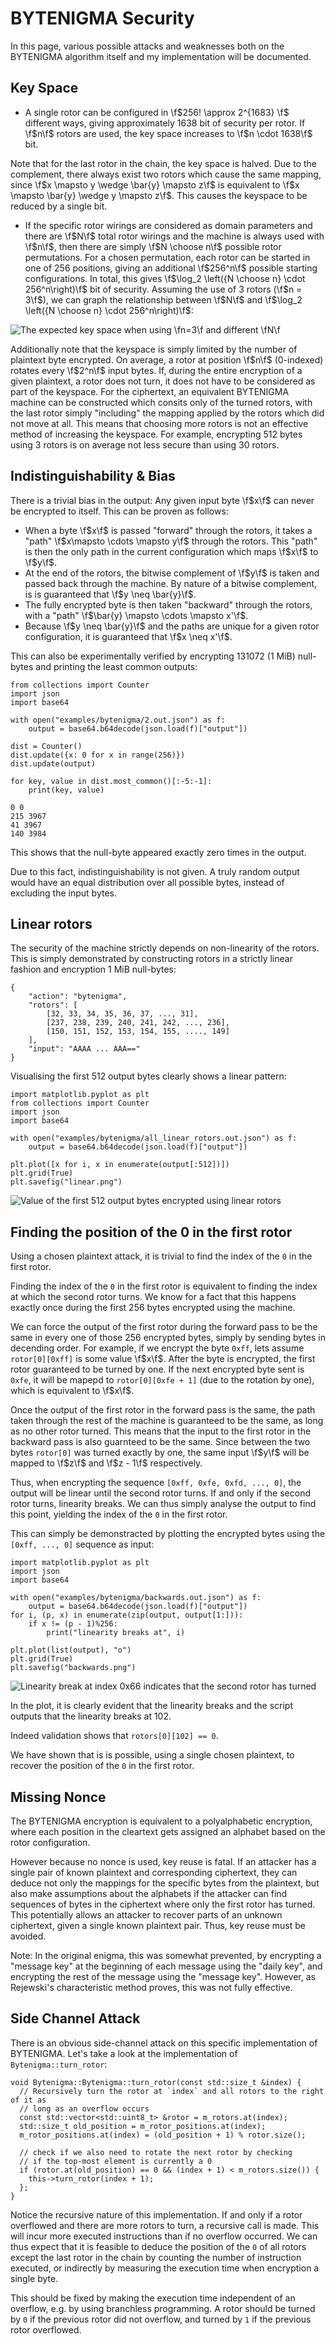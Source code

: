 # BYTENIGMA Security

In this page, various possible attacks and weaknesses both on the BYTENIGMA algorithm itself and my implementation will be documented.

## Key Space

- A single rotor can be configured in \f$256! \approx 2^{1683} \f$ different ways, giving approximately 1638 bit of security per rotor. If \f$n\f$ rotors are used, the key space increases to \f$n \cdot 1638\f$ bit.

Note that for the last rotor in the chain, the key space is halved. Due to the complement, there always exist two rotors which cause the same mapping, since \f$x \mapsto y \wedge \bar{y} \mapsto z\f$ is equivalent to \f$x \mapsto \bar{y} \wedge y \mapsto z\f$. This causes the keyspace to be reduced by a single bit.

- If the specific rotor wirings are considered as domain parameters and there are \f$N\f$ total rotor wirings and the machine is always used with \f$n\f$, then there are simply \f$N \choose n\f$ possible rotor permutations. For a chosen permutation, each rotor can be started in one of 256 positions, giving an additional \f$256^n\f$ possible starting configurations.
In total, this gives \f$\log_2 \left({N \choose n} \cdot 256^n\right)\f$ bit of security. Assuming the use of 3 rotors (\f$n = 3\f$), we can graph the relationship between \f$N\f$ and \f$\log_2 \left({N \choose n} \cdot 256^n\right)\f$:

![The expected key space when using \f$n=3\f$ and different \f$N\f$](keyspace_n_3.png)

Additionally note that the keyspace is simply limited by the number of plaintext byte encrypted. On average, a rotor at position \f$n\f$ (0-indexed) rotates every \f$2^n\f$ input bytes. If, during the entire encryption of a given plaintext, a rotor does not turn, it does not have to be considered as part of the keyspace. For the ciphertext, an equivalent BYTENIGMA machine can be constructed which consits only of the turned rotors, with the last rotor simply "including" the mapping applied by the rotors which did not move at all. This means that choosing more rotors is not an effective method of increasing the keyspace. For example, encrypting 512 bytes using 3 rotors is on average not less secure than using 30 rotors.

## Indistinguishability & Bias

There is a trivial bias in the output: Any given input byte \f$x\f$ can never be encrypted to itself. This can be proven as follows:

- When a byte \f$x\f$ is passed "forward" through the rotors, it takes a "path" \f$x\mapsto \cdots \mapsto y\f$ through the rotors. This "path" is then the only path in the current configuration which maps \f$x\f$ to \f$y\f$. 
- At the end of the rotors, the bitwise complement of \f$y\f$ is taken and passed back through the machine. By nature of a bitwise complement, is is guaranteed that \f$y \neq \bar{y}\f$.
- The fully encrypted byte is then taken "backward" through the rotors, with a "path" \f$\bar{y} \mapsto \cdots \mapsto x'\f$.
- Because \f$y \neq \bar{y}\f$ and the paths are unique for a given rotor configuration, it is guaranteed that \f$x \neq x'\f$.

This can also be experimentally verified by encrypting 131072 (1 MiB) null-bytes and printing the least common outputs:

~~~~~~~~~~~~~{.py}
from collections import Counter
import json
import base64

with open("examples/bytenigma/2.out.json") as f:
    output = base64.b64decode(json.load(f)["output"])

dist = Counter()
dist.update({x: 0 for x in range(256)})
dist.update(output)

for key, value in dist.most_common()[:-5:-1]:
    print(key, value)
~~~~~~~~~~~~~

~~~~~~~~~~~~~
0 0
215 3967
41 3967
140 3984
~~~~~~~~~~~~~

This shows that the null-byte appeared exactly zero times in the output.

Due to this fact, indistinguishability is not given. A truly random output would have an equal distribution over all possible bytes, instead of excluding the input bytes.

## Linear rotors

The security of the machine strictly depends on non-linearity of the rotors. This is simply demonstrated by constructing rotors in a strictly linear fashion and encryption 1 MiB null-bytes:

~~~~~~~~~~~~~{.json}
{
    "action": "bytenigma",
    "rotors": [ 
        [32, 33, 34, 35, 36, 37, ..., 31],
        [237, 238, 239, 240, 241, 242, ..., 236],
        [150, 151, 152, 153, 154, 155, ...., 149]
    ],
    "input": "AAAA ... AAA=="
}
~~~~~~~~~~~~~

Visualising the first 512 output bytes clearly shows a linear pattern:

~~~~~~~~~~~~~{.py}
import matplotlib.pyplot as plt
from collections import Counter
import json
import base64

with open("examples/bytenigma/all_linear_rotors.out.json") as f:
    output = base64.b64decode(json.load(f)["output"])

plt.plot([x for i, x in enumerate(output[:512])])
plt.grid(True)
plt.savefig("linear.png")
~~~~~~~~~~~~~

![Value of the first 512 output bytes encrypted using linear rotors](linear.png)

## Finding the position of the 0 in the first rotor

Using a chosen plaintext attack, it is trivial to find the index of the `0` in the first rotor.

Finding the index of the `0` in the first rotor is equivalent to finding the index at which the second rotor turns. We know for a fact that this happens exactly once during the first 256 bytes encrypted using the machine.

We can force the output of the first rotor during the forward pass to be the same in every one of those 256 encrypted bytes, simply by sending bytes in decending order. For example, if we encrypt the byte `0xff`, lets assume `rotor[0][0xff]` is some value \f$x\f$. After the byte is encrypted, the first rotor guaranteed to be turned by one. If the next encrypted byte sent is `0xfe`, it will be mapepd to `rotor[0][0xfe + 1]` (due to the rotation by one), which is equivalent to \f$x\f$.

Once the output of the first rotor in the forward pass is the same, the path taken through the rest of the machine is guaranteed to be the same, as long as no other rotor turned. This means that the input to the first rotor in the backward pass is also guarnteed to be the same. Since between the two bytes `rotor[0]` was turned exactly by one, the same input \f$y\f$ will be mapped to \f$z\f$ and \f$z - 1\f$ respectively.

Thus, when encrypting the sequence `[0xff, 0xfe, 0xfd, ..., 0]`, the output will be linear until the second rotor turns. If and only if the second rotor turns, linearity breaks. We can thus simply analyse the output to find this point, yielding the index of the `0` in the first rotor.

This can simply be demonstracted by plotting the encrypted bytes using the `[0xff, ..., 0]` sequence as input:

~~~~~~~~~~~~~{.py}
import matplotlib.pyplot as plt
import json
import base64

with open("examples/bytenigma/backwards.out.json") as f:
    output = base64.b64decode(json.load(f)["output"])
for i, (p, x) in enumerate(zip(output, output[1:])):
    if x != (p - 1)%256:
        print("linearity breaks at", i)

plt.plot(list(output), "o")
plt.grid(True)
plt.savefig("backwards.png")
~~~~~~~~~~~~~

![Linearity break at index 0x66 indicates that the second rotor has turned](backwards.png)

In the plot, it is clearly evident that the linearity breaks and the script outputs that the linearity breaks at 102.

Indeed validation shows that `rotors[0][102] == 0`.

We have shown that is is possible, using a single chosen plaintext, to recover the position of the `0` in the first rotor.

## Missing Nonce 

The BYTENIGMA encryption is equivalent to a polyalphabetic encryption, where each position in the cleartext gets assigned an alphabet based on the rotor configuration.

However because no nonce is used, key reuse is fatal. If an attacker has a single pair of known plaintext and corresponding ciphertext, they can deduce not only the mappings for the specific bytes from the plaintext, but also make assumptions about the alphabets if the attacker can find sequences of bytes in the ciphertext where only the first rotor has turned. This potentially allows an attacker to recover parts of an unknown ciphertext, given a single known plaintext pair. Thus, key reuse must be avoided.

Note: In the original enigma, this was somewhat prevented, by encrypting a "message key" at the beginning of each message using the "daily key", and encrypting the rest of the message using the "message key". However, as Rejewski's characteristic method proves, this was not fully effective.

## Side Channel Attack

There is an obvious side-channel attack on this specific implementation of BYTENIGMA. Let's take a look at the implementation of `Bytenigma::turn_rotor`:

~~~~~~~~~~~~~{.cpp}
void Bytenigma::Bytenigma::turn_rotor(const std::size_t &index) {
  // Recursively turn the rotor at `index` and all rotors to the right of it as
  // long as an overflow occurs
  const std::vector<std::uint8_t> &rotor = m_rotors.at(index);
  std::size_t old_position = m_rotor_positions.at(index);
  m_rotor_positions.at(index) = (old_position + 1) % rotor.size();

  // check if we also need to rotate the next rotor by checking
  // if the top-most element is currently a 0
  if (rotor.at(old_position) == 0 && (index + 1) < m_rotors.size()) {
    this->turn_rotor(index + 1);
  };
}
~~~~~~~~~~~~~

Notice the recursive nature of this implementation. If and only if a rotor overflowed and there are more rotors to turn, a recursive call is made. This will incur more executed instructions than if no overflow occurred. We can thus expect that it is feasible to deduce the position of the `0` of all rotors except the last rotor in the chain by counting the number of instruction executed, or indirectly by measuring the execution time when encryption a single byte.

This should be fixed by making the execution time independent of an overflow, e.g. by using branchless programming. A rotor should be turned by `0` if the previous rotor did not overflow, and turned by `1` if the previous rotor overflowed.
